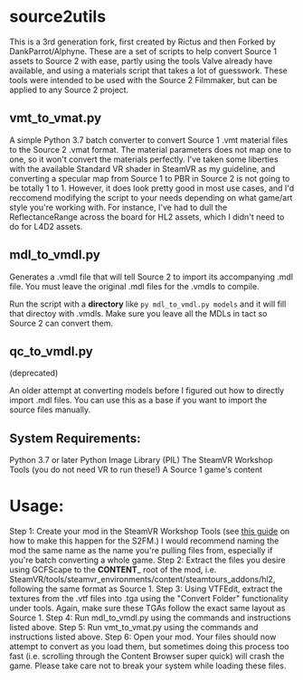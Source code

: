# source2utils

This is a 3rd generation fork, first created by Rictus and then Forked by DankParrot/Alphyne. These are a set of scripts to help convert Source 1 assets to Source 2 with ease, partly using the tools Valve already have available, and using a materials script that takes a lot of guesswork. These tools were intended to be used with the Source 2 Filmmaker, but can be applied to any Source 2 project.

## vmt_to_vmat.py

A simple Python 3.7 batch converter to convert Source 1 .vmt material files to the Source 2 .vmat format.
The material parameters does not map one to one, so it won't convert the materials perfectly. 
I've taken some liberties with the available Standard VR shader in SteamVR as my guideline, and converting a specular map from Source 1 to PBR in Source 2 is not going to be totally 1 to 1. However, it does look pretty good in most use cases, and I'd reccomend modifying the script to your needs depending on what game/art style you're working with. For instance, I've had to dull the ReflectanceRange across the board for HL2 assets, which I didn't need to do for L4D2 assets.

## mdl_to_vmdl.py

Generates a .vmdl file that will tell Source 2 to import its accompanying .mdl file.
You must leave the original .mdl files for the .vmdls to compile.

Run the script with a __directory__ like `py mdl_to_vmdl.py models` and it will fill that directoy with .vmdls. Make sure you leave all the MDLs in tact so Source 2 can convert them.

## qc_to_vmdl.py

(deprecated)

An older attempt at converting models before I figured out how to directly import .mdl files.
You can use this as a base if you want to import the source files manually.

## System Requirements:
Python 3.7 or later
Python Image Library (PIL)
The SteamVR Workshop Tools (you do not need VR to run these!)
A Source 1 game's content

# Usage:
Step 1: Create your mod in the SteamVR Workshop Tools (see [this guide](https://steamcommunity.com/sharedfiles/filedetails/?id=2014947360) on how to make this happen for the S2FM.) I would recommend naming the mod the same name as the name you're pulling files from, especially if you're batch converting a whole game.
Step 2: Extract the files you desire using GCFScape to the __CONTENT___ root of the mod, i.e. SteamVR/tools/steamvr_environments/content/steamtours_addons/hl2, following the same format as Source 1.
Step 3: Using VTFEdit, extract the textures from the .vtf files into .tga using the "Convert Folder" functionality under tools. Again, make sure these TGAs follow the exact same layout as Source 1.
Step 4: Run mdl_to_vmdl.py using the commands and instructions listed above.
Step 5: Run vmt_to_vmat.py using the commands and instructions listed above.
Step 6: Open your mod. Your files should now attempt to convert as you load them, but sometimes doing this process too fast (i.e. scrolling through the Content Browser super quick) will crash the game. Please take care not to break your system while loading these files.
